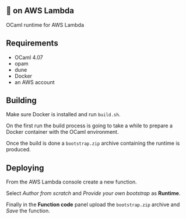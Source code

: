 ## 🐫 on AWS Lambda

OCaml runtime for AWS Lambda

## Requirements

* OCaml 4.07
* opam
* dune
* Docker
* an AWS account

## Building

Make sure Docker is installed and run `build.sh`.

On the first run the build process is going to take a while to prepare a Docker container with the OCaml environment.

Once the build is done a `bootstrap.zip` archive containing the runtime is produced.

## Deploying

From the AWS Lambda console create a new function.

Select _Author from scratch_ and _Provide your own bootstrap_ as **Runtime**.

Finally in the **Function code** panel upload the `bootstrap.zip` archive and _Save_ the function.

